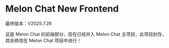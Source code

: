# Melon Chat New Frontend

最终版本：V2025.7.26

这是 Melon Chat 的前端部分，现在已经并入 Melon Chat 主项目，此项目封存，其余修改在 Melon Chat 项目中进行！